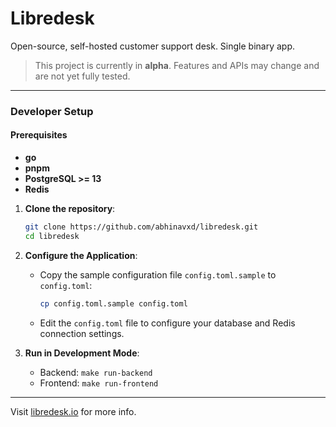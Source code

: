# Libredesk

Open-source, self-hosted customer support desk. Single binary app.

> This project is currently in **alpha**. Features and APIs may change and are not yet fully tested.

---

### Developer Setup

#### Prerequisites

- **go**
- **pnpm**
- **PostgreSQL >= 13**
- **Redis**

1. **Clone the repository**:

   ```bash
   git clone https://github.com/abhinavxd/libredesk.git
   cd libredesk
   ```

2. **Configure the Application**:

   - Copy the sample configuration file `config.toml.sample` to `config.toml`:
    
       ```bash
       cp config.toml.sample config.toml
       ```
   - Edit the `config.toml` file to configure your database and Redis connection settings.

3. **Run in Development Mode**:

   - Backend: `make run-backend`
   - Frontend: `make run-frontend`

---

Visit [libredesk.io](https://libredesk.io) for more info.
